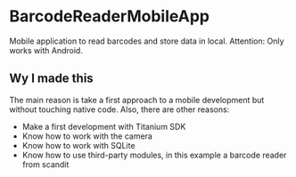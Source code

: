 BarcodeReaderMobileApp
======================

Mobile application to read barcodes and store data in local.
Attention: Only works with Android.

Wy I made this
--------------

The main reason is take a first approach to a mobile development but without
touching native code.
Also, there are other reasons:
 * Make a first development with Titanium SDK
 * Know how to work with the camera
 * Know how to work with SQLite
 * Know how to use third-party modules, in this example a barcode reader from scandit
